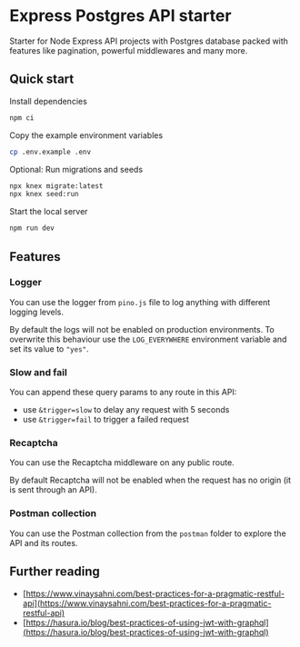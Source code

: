 # Express Postgres API starter

Starter for Node Express API projects with Postgres database packed with features like
pagination, powerful middlewares and many more.

## Quick start

Install dependencies

```bash
npm ci
```

Copy the example environment variables

```bash
cp .env.example .env
```

Optional: Run migrations and seeds

```bash
npx knex migrate:latest
npx knex seed:run
```

Start the local server

```bash
npm run dev
```

## Features

### Logger

You can use the logger from `pino.js` file to log anything with different logging levels.

By default the logs will not be enabled on production environments. To overwrite this behaviour use the `LOG_EVERYWHERE` environment variable and set its value to `"yes"`.

### Slow and fail

You can append these query params to any route in this API:

- use `&trigger=slow` to delay any request with 5 seconds
- use `&trigger=fail` to trigger a failed request

### Recaptcha

You can use the Recaptcha middleware on any public route.

By default Recaptcha will not be enabled when the request has no origin (it is sent through an API).

### Postman collection

You can use the Postman collection from the `postman` folder to explore the API and its routes.

## Further reading

- [https://www.vinaysahni.com/best-practices-for-a-pragmatic-restful-api](https://www.vinaysahni.com/best-practices-for-a-pragmatic-restful-api)
- [https://hasura.io/blog/best-practices-of-using-jwt-with-graphql](https://hasura.io/blog/best-practices-of-using-jwt-with-graphql)
